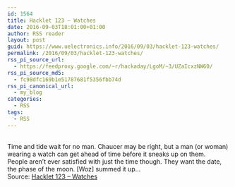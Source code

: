 ```yaml
---
id: 1564
title: Hacklet 123 – Watches
date: 2016-09-03T18:01:00+01:00
author: RSS reader
layout: post
guid: https://www.uelectronics.info/2016/09/03/hacklet-123-watches/
permalink: /2016/09/03/hacklet-123-watches/
rss_pi_source_url:
  - https://feedproxy.google.com/~r/hackaday/LgoM/~3/UZaIcxzNW60/
rss_pi_source_md5:
  - fc98dfc169b1e51787681f5356fbb74d
rss_pi_canonical_url:
  - my_blog
categories:
  - RSS
tags:
  - RSS
---
```

&#013;  
Time and tide wait for no man. Chaucer may be right, but a man (or woman) wearing a watch can get ahead of time before it sneaks up on them. People aren’t ever satisfied with just the time though. They want the date, the phase of the moon. [Woz] summed it up…&#013;  
Source: <a href="https://feedproxy.google.com/~r/hackaday/LgoM/~3/UZaIcxzNW60/" target="_blank">Hacklet 123 – Watches</a>